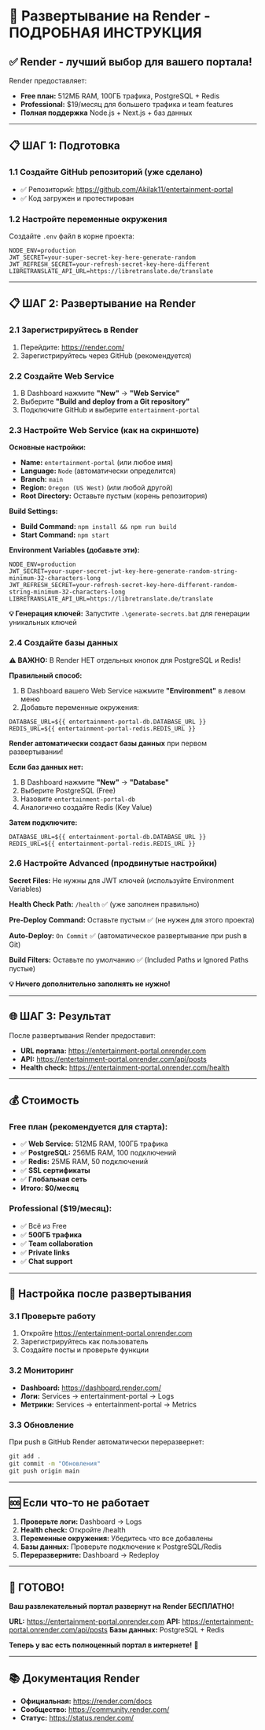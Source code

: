 # 🚀 Развертывание на Render - ПОДРОБНАЯ ИНСТРУКЦИЯ

## ✅ **Render - лучший выбор для вашего портала!**

Render предоставляет:
- **Free план:** 512МБ RAM, 100ГБ трафика, PostgreSQL + Redis
- **Professional:** $19/месяц для большего трафика и team features
- **Полная поддержка** Node.js + Next.js + баз данных

---

## 📋 **ШАГ 1: Подготовка**

### 1.1 Создайте GitHub репозиторий (уже сделано)
- ✅ Репозиторий: https://github.com/Akilak11/entertainment-portal
- ✅ Код загружен и протестирован

### 1.2 Настройте переменные окружения
Создайте `.env` файл в корне проекта:
```env
NODE_ENV=production
JWT_SECRET=your-super-secret-key-here-generate-random
JWT_REFRESH_SECRET=your-refresh-secret-key-here-different
LIBRETRANSLATE_API_URL=https://libretranslate.de/translate
```

---

## 📋 **ШАГ 2: Развертывание на Render**

### 2.1 Зарегистрируйтесь в Render
1. Перейдите: https://render.com/
2. Зарегистрируйтесь через GitHub (рекомендуется)

### 2.2 Создайте Web Service
1. В Dashboard нажмите **"New"** → **"Web Service"**
2. Выберите **"Build and deploy from a Git repository"**
3. Подключите GitHub и выберите `entertainment-portal`

### 2.3 Настройте Web Service (как на скриншоте)

**Основные настройки:**
- **Name:** `entertainment-portal` (или любое имя)
- **Language:** `Node` (автоматически определится)
- **Branch:** `main`
- **Region:** `Oregon (US West)` (или любой другой)
- **Root Directory:** Оставьте пустым (корень репозитория)

**Build Settings:**
- **Build Command:** `npm install && npm run build`
- **Start Command:** `npm start`

**Environment Variables (добавьте эти):**
```env
NODE_ENV=production
JWT_SECRET=your-super-secret-jwt-key-here-generate-random-string-minimum-32-characters-long
JWT_REFRESH_SECRET=your-refresh-secret-key-here-different-random-string-minimum-32-characters-long
LIBRETRANSLATE_API_URL=https://libretranslate.de/translate
```

**💡 Генерация ключей:** Запустите `.\generate-secrets.bat` для генерации уникальных ключей

### 2.4 Создайте базы данных

**⚠️ ВАЖНО:** В Render НЕТ отдельных кнопок для PostgreSQL и Redis!

**Правильный способ:**
1. В Dashboard вашего Web Service нажмите **"Environment"** в левом меню
2. Добавьте переменные окружения:
```env
DATABASE_URL=${{ entertainment-portal-db.DATABASE_URL }}
REDIS_URL=${{ entertainment-portal-redis.REDIS_URL }}
```

**Render автоматически создаст базы данных** при первом развертывании!

**Если баз данных нет:**
1. В Dashboard нажмите **"New"** → **"Database"**
2. Выберите PostgreSQL (Free)
3. Назовите `entertainment-portal-db`
4. Аналогично создайте Redis (Key Value)

**Затем подключите:**
```env
DATABASE_URL=${{ entertainment-portal-db.DATABASE_URL }}
REDIS_URL=${{ entertainment-portal-redis.REDIS_URL }}
```

### 2.6 Настройте Advanced (продвинутые настройки)

**Secret Files:** Не нужны для JWT ключей (используйте Environment Variables)

**Health Check Path:** `/health` ✅ (уже заполнен правильно)

**Pre-Deploy Command:** Оставьте пустым ✅ (не нужен для этого проекта)

**Auto-Deploy:** `On Commit` ✅ (автоматическое развертывание при push в Git)

**Build Filters:** Оставьте по умолчанию ✅ (Included Paths и Ignored Paths пустые)

**💡 Ничего дополнительно заполнять не нужно!**

---

## 🌐 **ШАГ 3: Результат**

После развертывания Render предоставит:
- **URL портала:** https://entertainment-portal.onrender.com
- **API:** https://entertainment-portal.onrender.com/api/posts
- **Health check:** https://entertainment-portal.onrender.com/health

---

## 💰 **Стоимость**

### Free план (рекомендуется для старта):
- ✅ **Web Service:** 512МБ RAM, 100ГБ трафика
- ✅ **PostgreSQL:** 256МБ RAM, 100 подключений
- ✅ **Redis:** 25МБ RAM, 50 подключений
- ✅ **SSL сертификаты**
- ✅ **Глобальная сеть**
- **Итого: $0/месяц**

### Professional ($19/месяц):
- ✅ Всё из Free
- ✅ **500ГБ трафика**
- ✅ **Team collaboration**
- ✅ **Private links**
- ✅ **Chat support**

---

## 🔧 **Настройка после развертывания**

### 3.1 Проверьте работу
1. Откройте https://entertainment-portal.onrender.com
2. Зарегистрируйтесь как пользователь
3. Создайте посты и проверьте функции

### 3.2 Мониторинг
- **Dashboard:** https://dashboard.render.com/
- **Логи:** Services → entertainment-portal → Logs
- **Метрики:** Services → entertainment-portal → Metrics

### 3.3 Обновление
При push в GitHub Render автоматически переразвернет:
```cmd
git add .
git commit -m "Обновления"
git push origin main
```

---

## 🆘 **Если что-то не работает**

1. **Проверьте логи:** Dashboard → Logs
2. **Health check:** Откройте /health
3. **Переменные окружения:** Убедитесь что все добавлены
4. **Базы данных:** Проверьте подключение к PostgreSQL/Redis
5. **Переразверните:** Dashboard → Redeploy

---

## 🎉 **ГОТОВО!**

**Ваш развлекательный портал развернут на Render БЕСПЛАТНО!**

**URL:** https://entertainment-portal.onrender.com
**API:** https://entertainment-portal.onrender.com/api/posts
**Базы данных:** PostgreSQL + Redis

**Теперь у вас есть полноценный портал в интернете!** 🚀

---

## 📚 **Документация Render**
- **Официальная:** https://render.com/docs
- **Сообщество:** https://community.render.com/
- **Статус:** https://status.render.com/

